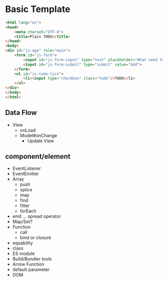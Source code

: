# Basic Template

```html
<html lang="en">
<head>
    <meta charset="UTF-8">
    <title>Plain TODO</title>
</head>
<body>
<div id="js-app" role="main">
    <form id="js-form">
        <input id="js-form-input" type="text" placeholder="What need to be done?">
        <input id="js-form-submit" type="submit" value="Add">
    </form>
    <ul id="js-todo-list">
        <li><input type="checkbox" class="todo"/>TODO</li>
    </ul>
</div>
</body>
</html>
````

## Data Flow


- View 
    - onLoad
    - Model#onChange
        - Update View


## component/element

- EventListener
- EventEmitter
- Array
    - push
    - splice
    - map
    - find
    - filter
    - forEach
- emit ... spread operator
- Map/Set?
- Function
    - call
    - bind or closure
- equability
- class
- ES module
- Build/Bundler tools
- Arrow Function
- default parameter
- DOM